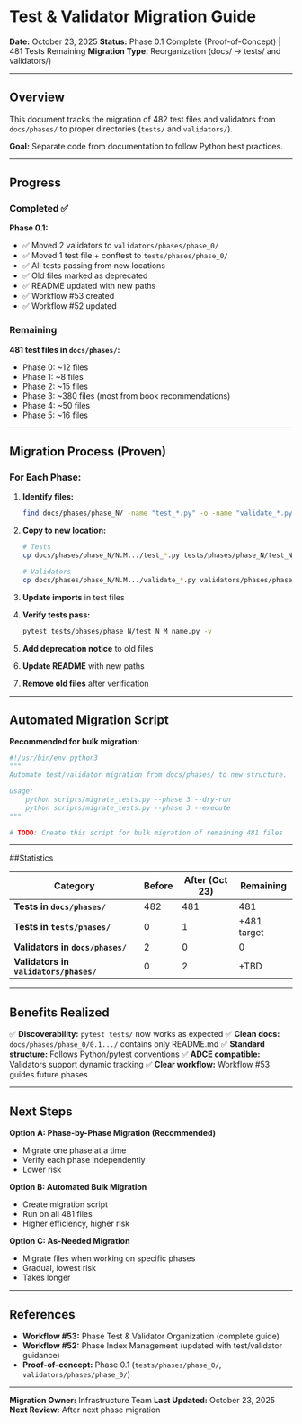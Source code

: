 # Test & Validator Migration Guide

**Date:** October 23, 2025
**Status:** Phase 0.1 Complete (Proof-of-Concept) | 481 Tests Remaining
**Migration Type:** Reorganization (docs/ → tests/ and validators/)

---

## Overview

This document tracks the migration of 482 test files and validators from `docs/phases/` to proper directories (`tests/` and `validators/`).

**Goal:** Separate code from documentation to follow Python best practices.

---

## Progress

### Completed ✅

**Phase 0.1:**
- ✅ Moved 2 validators to `validators/phases/phase_0/`
- ✅ Moved 1 test file + conftest to `tests/phases/phase_0/`
- ✅ All tests passing from new locations
- ✅ Old files marked as deprecated
- ✅ README updated with new paths
- ✅ Workflow #53 created
- ✅ Workflow #52 updated

### Remaining

**481 test files in `docs/phases/`:**
- Phase 0: ~12 files
- Phase 1: ~8 files
- Phase 2: ~15 files
- Phase 3: ~380 files (most from book recommendations)
- Phase 4: ~50 files
- Phase 5: ~16 files

---

## Migration Process (Proven)

### For Each Phase:

1. **Identify files:**
   ```bash
   find docs/phases/phase_N/ -name "test_*.py" -o -name "validate_*.py"
   ```

2. **Copy to new location:**
   ```bash
   # Tests
   cp docs/phases/phase_N/N.M.../test_*.py tests/phases/phase_N/test_N_M_name.py

   # Validators
   cp docs/phases/phase_N/N.M.../validate_*.py validators/phases/phase_N/validate_N_M_feature.py
   ```

3. **Update imports** in test files

4. **Verify tests pass:**
   ```bash
   pytest tests/phases/phase_N/test_N_M_name.py -v
   ```

5. **Add deprecation notice** to old files

6. **Update README** with new paths

7. **Remove old files** after verification

---

## Automated Migration Script

**Recommended for bulk migration:**

```python
#!/usr/bin/env python3
"""
Automate test/validator migration from docs/phases/ to new structure.

Usage:
    python scripts/migrate_tests.py --phase 3 --dry-run
    python scripts/migrate_tests.py --phase 3 --execute
"""

# TODO: Create this script for bulk migration of remaining 481 files
```

---

##Statistics

| Category | Before | After (Oct 23) | Remaining |
|----------|--------|----------------|-----------|
| **Tests in `docs/phases/`** | 482 | 481 | 481 |
| **Tests in `tests/phases/`** | 0 | 1 | +481 target |
| **Validators in `docs/phases/`** | 2 | 0 | 0 |
| **Validators in `validators/phases/`** | 0 | 2 | +TBD |

---

## Benefits Realized

✅ **Discoverability:** `pytest tests/` now works as expected
✅ **Clean docs:** `docs/phases/phase_0/0.1.../` contains only README.md
✅ **Standard structure:** Follows Python/pytest conventions
✅ **ADCE compatible:** Validators support dynamic tracking
✅ **Clear workflow:** Workflow #53 guides future phases

---

## Next Steps

**Option A: Phase-by-Phase Migration (Recommended)**
- Migrate one phase at a time
- Verify each phase independently
- Lower risk

**Option B: Automated Bulk Migration**
- Create migration script
- Run on all 481 files
- Higher efficiency, higher risk

**Option C: As-Needed Migration**
- Migrate files when working on specific phases
- Gradual, lowest risk
- Takes longer

---

## References

- **Workflow #53:** Phase Test & Validator Organization (complete guide)
- **Workflow #52:** Phase Index Management (updated with test/validator guidance)
- **Proof-of-concept:** Phase 0.1 (`tests/phases/phase_0/`, `validators/phases/phase_0/`)

---

**Migration Owner:** Infrastructure Team
**Last Updated:** October 23, 2025
**Next Review:** After next phase migration
